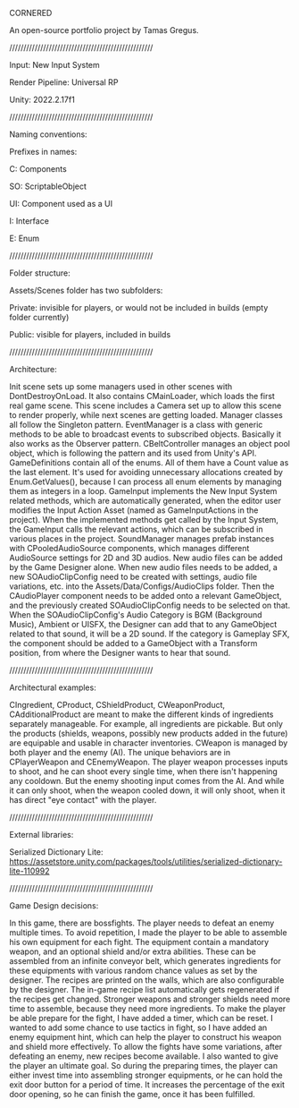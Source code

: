 CORNERED

An open-source portfolio project by Tamas Gregus. 

///////////////////////////////////////////////////

Input: New Input System

Render Pipeline: Universal RP

Unity: 2022.2.17f1

///////////////////////////////////////////////////

Naming conventions:

Prefixes in names:

C: Components

SO: ScriptableObject

UI: Component used as a UI

I: Interface

E: Enum

///////////////////////////////////////////////////

Folder structure:

Assets/Scenes folder has two subfolders: 

Private: invisible for players, or would not be included in builds (empty folder currently)

Public: visible for players, included in builds

///////////////////////////////////////////////////

Architecture:

Init scene sets up some managers used in other scenes with DontDestroyOnLoad. It also contains CMainLoader, which loads the first real game scene. 
This scene includes a Camera set up to allow this scene to render properly, while next scenes are getting loaded. 
Manager classes all follow the Singleton pattern. EventManager is a class with generic methods to be able to broadcast events to subscribed objects. Basically it also works as the Observer pattern. 
CBeltController manages an object pool object, which is following the pattern and its used from Unity's API. 
GameDefinitions contain all of the enums. All of them have a Count value as the last element. It's used for avoiding unnecessary allocations created by Enum.GetValues(), because I can process all enum elements by managing them as integers in a loop. 
GameInput implements the New Input System related methods, which are automatically generated, when the editor user modifies the Input Action Asset (named as GameInputActions in the project). When the implemented methods get called by the Input System, the GameInput calls the relevant actions, which can be subscribed in various places in the project. 
SoundManager manages prefab instances with CPooledAudioSource components, which manages different AudioSource settings for 2D and 3D audios. 
New audio files can be added by the Game Designer alone. When new audio files needs to be added, a new SOAudioClipConfig need to be created with settings, audio file variations, etc. into the Assets/Data/Configs/AudioClips folder. Then the CAudioPlayer component needs to be added onto a relevant GameObject, and the previously created SOAudioClipConfig needs to be selected on that. When the SOAudioClipConfig's Audio Category is BGM (Background Music), Ambient or UISFX, the Designer can add that to any GameObject related to that sound, it will be a 2D sound. If the category is Gameplay SFX, the component should be added to a GameObject with a Transform position, from where the Designer wants to hear that sound. 

///////////////////////////////////////////////////

Architectural examples:

CIngredient, CProduct, CShieldProduct, CWeaponProduct, CAdditionalProduct are meant to make the different kinds of ingredients separately manageable. For example, all ingredients are pickable. But only the products (shields, weapons, possibly new products added in the future) are equipable and usable in character inventories. 
CWeapon is managed by both player and the enemy (AI). The unique behaviors are in CPlayerWeapon and CEnemyWeapon. The player weapon processes inputs to shoot, and he can shoot every single time, when there isn't happening any cooldown. But the enemy shooting input comes from the AI. And while it can only shoot, when the weapon cooled down, it will only shoot, when it has direct "eye contact" with the player. 

///////////////////////////////////////////////////

External libraries:

Serialized Dictionary Lite:
https://assetstore.unity.com/packages/tools/utilities/serialized-dictionary-lite-110992

///////////////////////////////////////////////////

Game Design decisions:

In this game, there are bossfights. The player needs to defeat an enemy multiple times. 
To avoid repetition, I made the player to be able to assemble his own equipment for each fight. 
The equipment contain a mandatory weapon, and an optional shield and/or extra abilities. 
These can be assembled from an infinite conveyor belt, which generates ingredients for these equipments with various random chance values as set by the designer. 
The recipes are printed on the walls, which are also configurable by the designer. The in-game recipe list automatically gets regenerated if the recipes get changed. 
Stronger weapons and stronger shields need more time to assemble, because they need more ingredients. 
To make the player be able prepare for the fight, I have added a timer, which can be reset. 
I wanted to add some chance to use tactics in fight, so I have added an enemy equipment hint, which can help the player to construct his weapon and shield more effectively. 
To allow the fights have some variations, after defeating an enemy, new recipes become available. 
I also wanted to give the player an ultimate goal. So during the preparing times, the player can either invest time into assembling stronger equipments, or he can hold the exit door button for a period of time. It increases the percentage of the exit door opening, so he can finish the game, once it has been fulfilled. 
